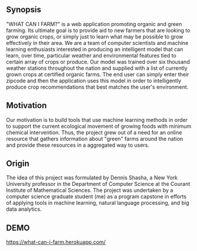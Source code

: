 ## Synopsis

"WHAT CAN I FARM?" is a web application promoting organic and green farming. Its ultimate goal is to provide aid to new farmers that are looking to grow organic crops, or simply just to learn what may be possible to grow effectively in their area. We are a team of computer scientists and machine learning enthusiasts interested in producing an intelligent model that can learn, over time, particular weather and environmental features tied to certain array of crops or produce. Our model was trained over six thousand weather stations throughout the nation and supplied with a list of currently grown crops at certified organic farms. The end user can simply enter their zipcode and then the application uses this model in order to intelligently produce crop recommendations that best matches the user's environment.

## Motivation


Our motivation is to build tools that use machine learning methods in order to support the current ecological movement of growing foods with minimum chemical intervention. Thus, the project grew out of a need for an online resource that gathers information about "green" farms around the nation and provide these resources in a aggregated way to users.

## Origin

The idea of this project was formulated by Dennis Shasha, a New York University professor in the Department of Computer Science at the Courant Institute of Mathematical Sciences. The project was undertaken by a computer science graduate student (me) as a program capstone in efforts of applying tools in machine learning, natural language processing, and big data analytics.

## DEMO

https://what-can-i-farm.herokuapp.com/

